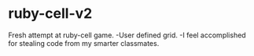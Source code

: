 ruby-cell-v2
============

Fresh attempt at ruby-cell game.
-User defined grid.
-I feel accomplished for stealing code from my smarter classmates.
